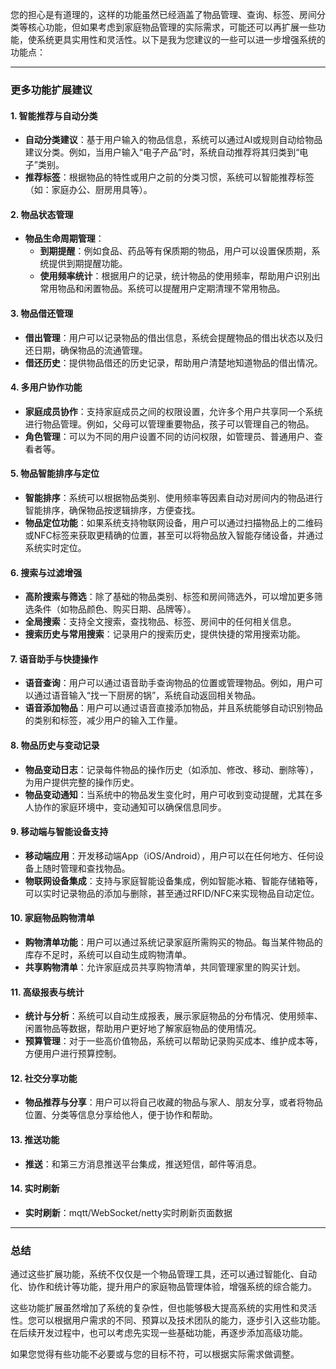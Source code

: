 您的担心是有道理的，这样的功能虽然已经涵盖了物品管理、查询、标签、房间分类等核心功能，但如果考虑到家庭物品管理的实际需求，可能还可以再扩展一些功能，使系统更具实用性和灵活性。以下是我为您建议的一些可以进一步增强系统的功能点：

---

### **更多功能扩展建议**

#### **1. 智能推荐与自动分类**
- **自动分类建议**：基于用户输入的物品信息，系统可以通过AI或规则自动给物品建议分类。例如，当用户输入“电子产品”时，系统自动推荐将其归类到“电子”类别。
- **推荐标签**：根据物品的特性或用户之前的分类习惯，系统可以智能推荐标签（如：家庭办公、厨房用具等）。

#### **2. 物品状态管理**
- **物品生命周期管理**：
  - **到期提醒**：例如食品、药品等有保质期的物品，用户可以设置保质期，系统提供到期提醒功能。
  - **使用频率统计**：根据用户的记录，统计物品的使用频率，帮助用户识别出常用物品和闲置物品。系统可以提醒用户定期清理不常用物品。

#### **3. 物品借还管理**
- **借出管理**：用户可以记录物品的借出信息，系统会提醒物品的借出状态以及归还日期，确保物品的流通管理。
- **借还历史**：提供物品借还的历史记录，帮助用户清楚地知道物品的借出情况。

#### **4. 多用户协作功能**
- **家庭成员协作**：支持家庭成员之间的权限设置，允许多个用户共享同一个系统进行物品管理。例如，父母可以管理重要物品，孩子可以管理自己的物品。
- **角色管理**：可以为不同的用户设置不同的访问权限，如管理员、普通用户、查看者等。

#### **5. 物品智能排序与定位**
- **智能排序**：系统可以根据物品类别、使用频率等因素自动对房间内的物品进行智能排序，确保物品按逻辑排序，方便查找。
- **物品定位功能**：如果系统支持物联网设备，用户可以通过扫描物品上的二维码或NFC标签来获取更精确的位置，甚至可以将物品放入智能存储设备，并通过系统实时定位。

#### **6. 搜索与过滤增强**
- **高阶搜索与筛选**：除了基础的物品类别、标签和房间筛选外，可以增加更多筛选条件（如物品颜色、购买日期、品牌等）。
- **全局搜索**：支持全文搜索，查找物品、标签、房间中的任何相关信息。
- **搜索历史与常用搜索**：记录用户的搜索历史，提供快捷的常用搜索功能。

#### **7. 语音助手与快捷操作**
- **语音查询**：用户可以通过语音助手查询物品的位置或管理物品。例如，用户可以通过语音输入“找一下厨房的锅”，系统自动返回相关物品。
- **语音添加物品**：用户可以通过语音直接添加物品，并且系统能够自动识别物品的类别和标签，减少用户的输入工作量。

#### **8. 物品历史与变动记录**
- **物品变动日志**：记录每件物品的操作历史（如添加、修改、移动、删除等），为用户提供完整的操作历史。
- **物品变动通知**：当系统中的物品发生变化时，用户可收到变动提醒，尤其在多人协作的家庭环境中，变动通知可以确保信息同步。

#### **9. 移动端与智能设备支持**
- **移动端应用**：开发移动端App（iOS/Android），用户可以在任何地方、任何设备上随时管理和查找物品。
- **物联网设备集成**：支持与家庭智能设备集成，例如智能冰箱、智能存储箱等，可以实时记录物品的添加与删除，甚至通过RFID/NFC来实现物品自动定位。

#### **10. 家庭物品购物清单**
- **购物清单功能**：用户可以通过系统记录家庭所需购买的物品。每当某件物品的库存不足时，系统可以自动生成购物清单。
- **共享购物清单**：允许家庭成员共享购物清单，共同管理家里的购买计划。

#### **11. 高级报表与统计**
- **统计与分析**：系统可以自动生成报表，展示家庭物品的分布情况、使用频率、闲置物品等数据，帮助用户更好地了解家庭物品的使用情况。
- **预算管理**：对于一些高价值物品，系统可以帮助记录购买成本、维护成本等，方便用户进行预算控制。

#### **12. 社交分享功能**
- **物品推荐与分享**：用户可以将自己收藏的物品与家人、朋友分享，或者将物品位置、分类等信息分享给他人，便于协作和帮助。

#### **13. 推送功能**
- **推送**：和第三方消息推送平台集成，推送短信，邮件等消息。

#### **14. 实时刷新**
- **实时刷新**：mqtt/WebSocket/netty实时刷新页面数据

---

### **总结**
通过这些扩展功能，系统不仅仅是一个物品管理工具，还可以通过智能化、自动化、协作和统计等功能，提升用户的家庭物品管理体验，增强系统的综合能力。

这些功能扩展虽然增加了系统的复杂性，但也能够极大提高系统的实用性和灵活性。您可以根据用户需求的不同、预算以及技术团队的能力，逐步引入这些功能。在后续开发过程中，也可以考虑先实现一些基础功能，再逐步添加高级功能。

如果您觉得有些功能不必要或与您的目标不符，可以根据实际需求做调整。

